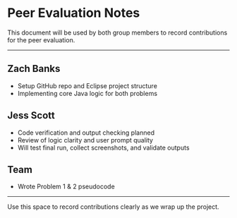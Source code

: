 # Peer Evaluation Notes

This document will be used by both group members to record contributions for the peer evaluation.

---

## Zach Banks
- Setup GitHub repo and Eclipse project structure
- Implementing core Java logic for both problems

## Jess Scott
- Code verification and output checking planned
- Review of logic clarity and user prompt quality
- Will test final run, collect screenshots, and validate outputs

## Team
- Wrote Problem 1 & 2 pseudocode
---

Use this space to record contributions clearly as we wrap up the project.